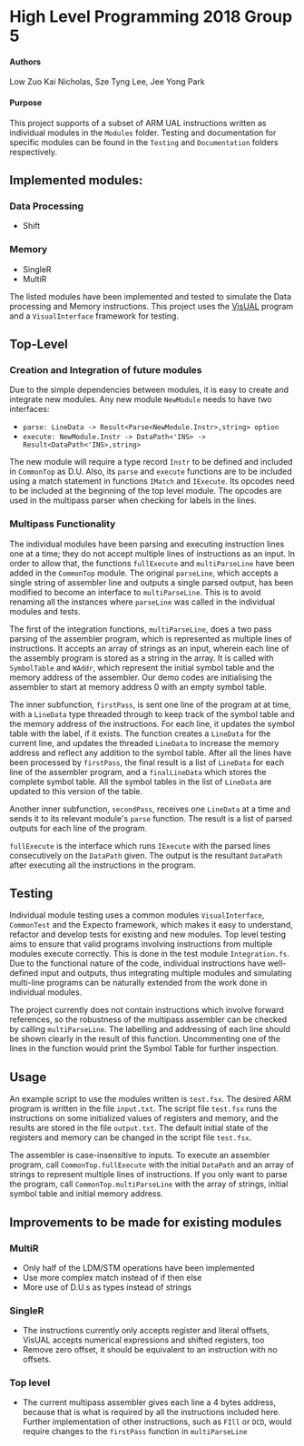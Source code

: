 # High Level Programming 2018 Group 5
#### Authors
Low Zuo Kai Nicholas, Sze Tyng Lee, Jee Yong Park

#### Purpose
This project supports of a subset of ARM UAL instructions written as individual modules in the `Modules` folder. Testing and documentation for specific modules can be found in the `Testing` and `Documentation` folders respectively.

## Implemented modules:
### Data Processing
- Shift
### Memory
- SingleR
- MultiR

The listed modules have been implemented and tested to simulate the Data processing and Memory instructions. This project uses the [VisUAL](https://salmanarif.bitbucket.io/visual/index.html) program and a `VisualInterface` framework for testing. 

## Top-Level 
### Creation and Integration of future modules
Due to the simple dependencies between modules, it is easy to create and integrate new modules. Any new module `NewModule` needs to have two interfaces:
- `parse: LineData -> Result<Parse<NewModule.Instr>,string> option`
- `execute: NewModule.Instr -> DataPath<'INS> -> Result<DataPath<'INS>,string>`

The new module will require a type record `Instr` to be defined and included in `CommonTop` as D.U. Also, its `parse` and `execute` functions are to be included using a match statement in functions `IMatch` and `IExecute`. Its opcodes need to be included at the beginning of the top level module. The opcodes are used in the multipass parser when checking for labels in the lines.

### Multipass Functionality
The individual modules have been parsing and executing instruction lines one at a time; they do not accept multiple lines of instructions as an input. In order to allow that, the functions `fullExecute` and `multiParseLine` have been added in the `CommonTop` module. The original `parseLine`, which accepts a single string of assembler line and outputs a single parsed output, has been modified to become an interface to `multiParseLine`. This is to avoid renaming all the instances where `parseLine` was called in the individual modules and tests.

The first of the integration functions, `multiParseLine`, does a two pass parsing of the assembler program, which is represented as multiple lines of instructions. It accepts an array of strings as an input, wherein each line of the assembly program is stored as a string in the array. It is called with `SymbolTable` and `WAddr`, which represent the initial symbol table and the memory address of the assembler. Our demo codes are initialising the assembler to start at memory address 0 with an empty symbol table. 
 
The inner subfunction, `firstPass`, is sent one line of the program at at time, with a `LineData` type threaded through to keep track of the symbol table and the memory address of the instructions. For each line, it updates the symbol table with the label, if it exists. The function creates a `LineData` for the current line, and updates the threaded `LineData` to increase the memory address and reflect any addition to the symbol table. After all the lines have been processed by `firstPass`, the final result is a list of `LineData` for each line of the assembler program, and a `finalLineData` which stores the complete symbol table. All the symbol tables in the list of `LineData` are updated to this version of the table.

Another inner subfunction, `secondPass`, receives one `LineData` at a time and sends it to its relevant module's `parse` function. The result is a list of parsed outputs for each line of the program.

`fullExecute` is the interface which runs `IExecute` with the parsed lines consecutively on the `DataPath` given. The output is the resultant `DataPath` after executing all the instructions in the program. 

## Testing
Individual module testing uses a common modules `VisualInterface`, `CommonTest` and the Expecto framework, which makes it easy to understand, refactor and develop tests for existing and new modules. Top level testing aims to ensure that valid programs involving instructions from multiple modules execute correctly. This is done in the test module `Integration.fs`. Due to the functional nature of the code, individual instructions have well-defined input and outputs, thus integrating multiple modules and simulating multi-line programs can be naturally extended from the work done in individual modules.  

The project currently does not contain instructions which involve forward references, so the robustness of the multipass assembler can be checked by calling `multiParseLine`. The labelling and addressing of each line should be shown clearly in the result of this function. Uncommenting one of the lines in the function would print the Symbol Table for further inspection.

## Usage
An example script to use the modules written is `test.fsx`. The desired ARM program is written in the file `input.txt`. The script file `test.fsx` runs the instructions on some initialized values of registers and memory, and the results are stored in the file `output.txt`. The default initial state of the registers and memory can be changed in the script file `test.fsx`. 

The assembler is case-insensitive to inputs. To execute an assembler program, call `CommonTop.fullExecute` with the initial `DataPath` and an array of strings to represent multiple lines of instructions. If you only want to parse the program, call `CommonTop.multiParseLine` with the array of strings, initial symbol table and initial memory address.


## Improvements to be made for existing modules
### MultiR 
- Only half of the LDM/STM operations have been implemented
- Use more complex match instead of if then else
- More use of D.U.s as types instead of strings

### SingleR
- The instructions currently only accepts register and literal offsets, VisUAL accepts numerical expressions and shifted registers, too
- Remove zero offset, it should be equivalent to an instruction with no offsets.

### Top level
- The current multipass assembler gives each line a 4 bytes address, because that is what is required by all the instructions included here. Further implementation of other instructions, such as `FIll` or `DCD`, would require changes to the `firstPass` function in `multiParseLine`